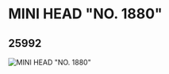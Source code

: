 # MINI HEAD "NO. 1880"
## 25992
![MINI HEAD "NO. 1880"](https://lc-www-live-s.legocdn.com/media/bricks/5/2/6144375.jpg)